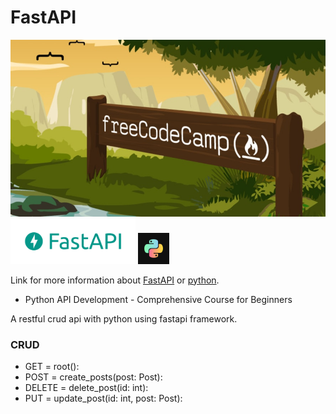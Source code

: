 # FastAPI

[![LOGO](fcc.png)](https://www.freecodecamp.org/)
<img src="Fastapi.png" alt="drawing" width="200"/>
<img src="py.jpg" alt="drawing" width="50"/>

Link for more information about [FastAPI](https://fastapi.tiangolo.com/) or [python](https://www.python.org/).
- Python API Development - Comprehensive Course for Beginners

A restful crud api with python using fastapi framework.


### CRUD
- GET     = root():
- POST    = create_posts(post: Post):
- DELETE  = delete_post(id: int):
- PUT     = update_post(id: int, post: Post):